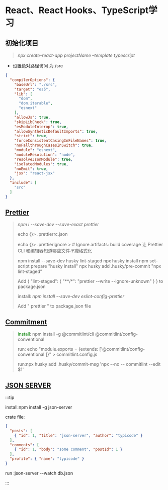 # React、React Hooks、TypeScript学习

## 初始化项目

> _npx create-react-app projectName –template typescript_

* 设置绝对路径访问 为./src

```json {2}
{
  "compilerOptions": {
    "baseUrl": "./src",
    "target": "es5",
    "lib": [
      "dom",
      "dom.iterable",
      "esnext"
    ],
    "allowJs": true,
    "skipLibCheck": true,
    "esModuleInterop": true,
    "allowSyntheticDefaultImports": true,
    "strict": true,
    "forceConsistentCasingInFileNames": true,
    "noFallthroughCasesInSwitch": true,
    "module": "esnext",
    "moduleResolution": "node",
    "resolveJsonModule": true,
    "isolatedModules": true,
    "noEmit": true,
    "jsx": "react-jsx"
  },
  "include": [
    "src"
  ]
}
```

## [Prettier](https://www.prettier.cn/docs//install.html)

> _npm i --save-dev --save-exact prettier_
>
> echo {}> .prettierrc.json
>
> echo {}> .prettierignore > \# Ignore artifacts: build coverage 让 Prettier CLI 和编辑器知道哪些文件*不能*格式化
>
> npm install --save-dev husky lint-staged
> npx husky install
> npm set-script prepare "husky install"
> npx husky add .husky/pre-commit "npx lint-staged”
>
> Add {  "lint-staged": {    "**/*": "prettier --write --ignore-unknown"  } } to package.json
>
> install: _npm install --save-dev eslint-config-prettier_
>
> Add " prettier " to package.json file

## [Commitment](https://commitlint.js.org/)

><font color='green'>install</font>: npm install -g @commitlint/cli @commitlint/config-conventional
>
>run: echo "module.exports = {extends: ['@commitlint/config-conventional']}" > commitlint.config.js
>
>run:npx husky add .husky/commit-msg 'npx --no -- commitlint --edit $1'

## [JSON SERVER](https://github.com/typicode/json-server)

:::tip

install:npm install -g json-server

crate file: 

```json
{
  "posts": [
    { "id": 1, "title": "json-server", "author": "typicode" }
  ],
  "comments": [
    { "id": 1, "body": "some comment", "postId": 1 }
  ],
  "profile": { "name": "typicode" }
}
```

run :json-server --watch db.json

:::
